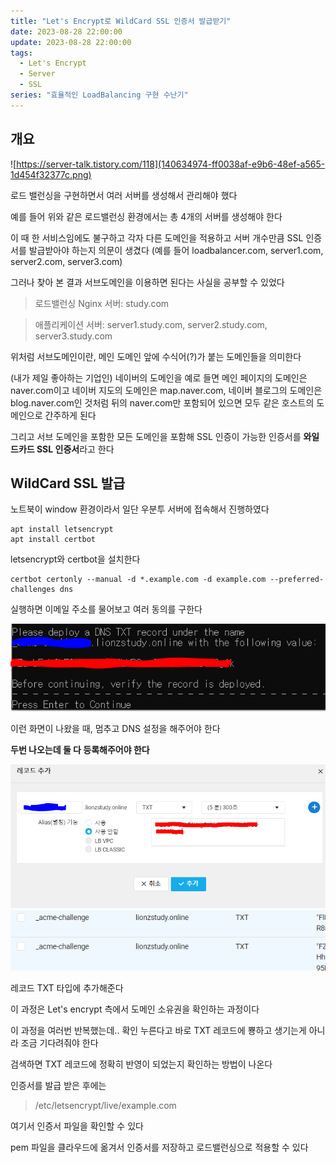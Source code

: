 ```yaml
---
title: "Let's Encrypt로 WildCard SSL 인증서 발급받기"
date: 2023-08-28 22:00:00
update: 2023-08-28 22:00:00
tags:
  - Let's Encrypt
  - Server
  - SSL
series: "효율적인 LoadBalancing 구현 수난기"
---
```


## 개요

![https://server-talk.tistory.com/118](140634974-ff0038af-e9b6-48ef-a565-1d454f32377c.png)

로드 밸런싱을 구현하면서 여러 서버를 생성해서 관리해야 했다

예를 들어 위와 같은 로드밸런싱 환경에서는 총 4개의 서버를 생성해야 한다

이 때 한 서비스임에도 불구하고 각자 다른 도메인을 적용하고 서버 개수만큼 SSL 인증서를 발급받아야 하는지 의문이 생겼다 (예를 들어 loadbalancer.com, server1.com, server2.com, server3.com)

그러나 찾아 본 결과 서브도메인을 이용하면 된다는 사실을 공부할 수 있었다

> 로드밸런싱 Nginx 서버: study.com

> 애플리케이션 서버: server1.study.com, server2.study.com, server3.study.com

위처럼 서브도메인이란, 메인 도메인 앞에 수식어(?)가 붙는 도메인들을 의미한다

(내가 제일 좋아하는 기업인) 네이버의 도메인을 예로 들면 메인 페이지의 도메인은 naver.com이고 네이버 지도의 도메인은 map.naver.com, 네이버 블로그의 도메인은 blog.naver.com인 것처럼 뒤의 naver.com만 포함되어 있으면 모두 같은 호스트의 도메인으로 간주하게 된다

그리고 서브 도메인을 포함한 모든 도메인을 포함해 SSL 인증이 가능한 인증서를 **와일드카드 SSL 인증서**라고 한다

## WildCard SSL 발급

노트북이 window 환경이라서 일단 우분투 서버에 접속해서 진행하였다

```
apt install letsencrypt
apt install certbot
```

letsencrypt와 certbot을 설치한다

```
certbot certonly --manual -d *.example.com -d example.com --preferred-challenges dns
```

실행하면 이메일 주소를 물어보고 여러 동의를 구한다

![](image-1.png)

이런 화면이 나왔을 때, 멈추고 DNS 설정을 해주어야 한다

**두번 나오는데 둘 다 등록해주어야 한다**

![](image-2.png)
![](image-3.png)

레코드 TXT 타입에 추가해준다

이 과정은 Let's encrypt 측에서 도메인 소유권을 확인하는 과정이다

이 과정을 여러번 반복했는데.. 확인 누른다고 바로 TXT 레코드에 뿅하고 생기는게 아니라 조금 기다려줘야 한다

검색하면 TXT 레코드에 정확히 반영이 되었는지 확인하는 방법이 나온다

인증서를 발급 받은 후에는

>/etc/letsencrypt/live/example.com

여기서 인증서 파일을 확인할 수 있다

pem 파일을 클라우드에 옮겨서 인증서를 저장하고 로드밸런싱으로 적용할 수 있다
